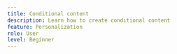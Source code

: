 ```yaml
---
title: Conditional content
description: Learn how to create conditional content 
feature: Personalization
role: User
level: Beginner
---
```

